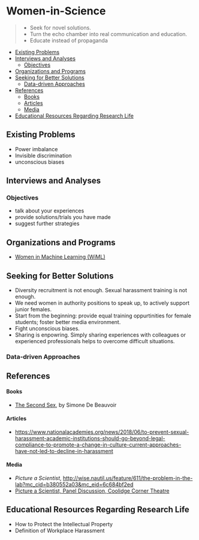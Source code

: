 # Women-in-Science
> - Seek for novel solutions. 
> - Turn the echo chamber into real communication and education.
> - Educate instead of propaganda

- [Existing Problems](#existing-problems)
- [Interviews and Analyses](#interviews-and-analyses)
  * [Objectives](#objectives)
- [Organizations and Programs](#organizations-and-programs)
- [Seeking for Better Solutions](#seeking-for-better-solutions)
  * [Data-driven Approaches](#data-driven-approaches)
- [References](#references)
  * [Books](#books)
  * [Articles](#articles)
  * [Media](#media)
- [Educational Resources Regarding Research Life](#educational-resources-regarding-research-life)

## Existing Problems
 
* Power imbalance 
* Invisible discrimination
* unconscious biases
 
## Interviews and Analyses

### Objectives

* talk about your experiences
* provide solutions/trials you have made
* suggest further strategies

## Organizations and Programs

* [Women in Machine Learning (WiML)](https://wimlworkshop.org/)

## Seeking for Better Solutions

* Diversity recruitment is not enough. Sexual harassment training is not enough.
* We need women in authority positions to speak up, to actively support junior females.
* Start from the beginning: provide equal training oppurtinities for female students; foster better media environment.
* Fight unconscious biases.
* Sharing is enpowring. Simply sharing experiences with colleagues or experienced professionals helps to overcome difficult situations.

### Data-driven Approaches

## References

#### Books
* [The Second Sex](https://books.google.ca/books/about/The_Second_Sex.html?id=OgMbKqJMzxcC&printsec=frontcover&source=kp_read_button&redir_esc=y#v=onepage&q&f=false), by Simone De Beauvoir

#### Articles
* https://www.nationalacademies.org/news/2018/06/to-prevent-sexual-harassment-academic-institutions-should-go-beyond-legal-compliance-to-promote-a-change-in-culture-current-approaches-have-not-led-to-decline-in-harassment

#### Media
* _Picture a Scientist_, http://wise.nautil.us/feature/611/the-problem-in-the-lab?mc_cid=b380552a03&mc_eid=6c684bf2ed
* [Picture a Scientist, Panel Discussion, Coolidge Corner Theatre](https://www.youtube.com/watch?v=4i33BXH3zM4&ab_channel=thecoolidge)

## Educational Resources Regarding Research Life

* How to Protect the Intellectual Property
* Definition of Workplace Harassment
